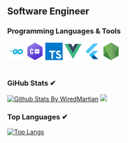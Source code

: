 
## Software Engineer
 
### Programming Languages & Tools
<div>
   <code><img height="40" src="https://raw.githubusercontent.com/github/explore/80688e429a7d4ef2fca1e82350fe8e3517d3494d/topics/go/go.png"></code>
   <code><img height="40" src="https://raw.githubusercontent.com/github/explore/31ea1181d4a76262931a39ca68e0203774a69b60/topics/csharp/csharp.png"></code>
   <code><img height="40" src="https://raw.githubusercontent.com/github/explore/80688e429a7d4ef2fca1e82350fe8e3517d3494d/topics/typescript/typescript.png"></code>
   <code><img height="40" src="https://raw.githubusercontent.com/github/explore/80688e429a7d4ef2fca1e82350fe8e3517d3494d/topics/vue/vue.png"></code>
   <code><img height="40" src="https://raw.githubusercontent.com/github/explore/cebd63002168a05a6a642f309227eefeccd92950/topics/flutter/flutter.png"></code>
   <code><img height="40" src="https://raw.githubusercontent.com/github/explore/80688e429a7d4ef2fca1e82350fe8e3517d3494d/topics/nodejs/nodejs.png"></code>
 </div>

<br/>
  
 ### GiHub Stats ✔
 [![Github Stats By WiredMartian](https://github-readme-stats.vercel.app/api?username=wiredmartian&show_icons=true&theme=vue-dark)](https://github.com/anuraghazra/github-readme-stats)
 <img  src="https://github-readme-streak-stats.herokuapp.com/?user=wiredmartian&theme=vue-dark" width="48%">
 
  ### Top Languages ✔
[![Top Langs](https://github-readme-stats.vercel.app/api/top-langs/?username=wiredmartian&show_icons=true&theme=vue-dark&hide=php,html,css)](https://github.com/anuraghazra/github-readme-stats)


